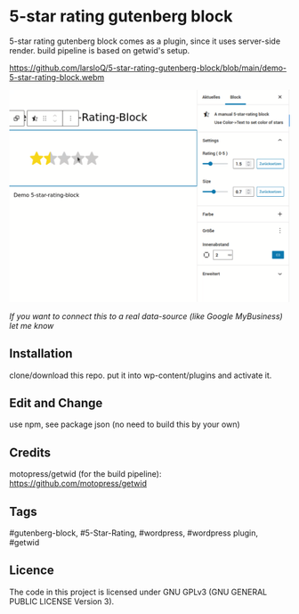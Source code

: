# 5-star rating gutenberg block 

5-star rating gutenberg block comes as a plugin, since it uses server-side render.
build pipeline is based on getwid's setup.

https://github.com/larsloQ/5-star-rating-gutenberg-block/blob/main/demo-5-star-rating-block.webm

[![demo screencast](./5-star-rating-block.png)](./5-star-rating-block.mp4)


*If you want to connect this to a real data-source (like Google MyBusiness) let me know*


## Installation
clone/download this repo. put it into wp-content/plugins and activate it.

## Edit and Change
use npm, see package json (no need to build this by your own)

## Credits
motopress/getwid (for the build pipeline): https://github.com/motopress/getwid


## Tags
#gutenberg-block, #5-Star-Rating, 
#wordpress, #wordpress plugin, #getwid  

## Licence
The code in this project is licensed under GNU GPLv3 (GNU GENERAL PUBLIC LICENSE Version 3).


